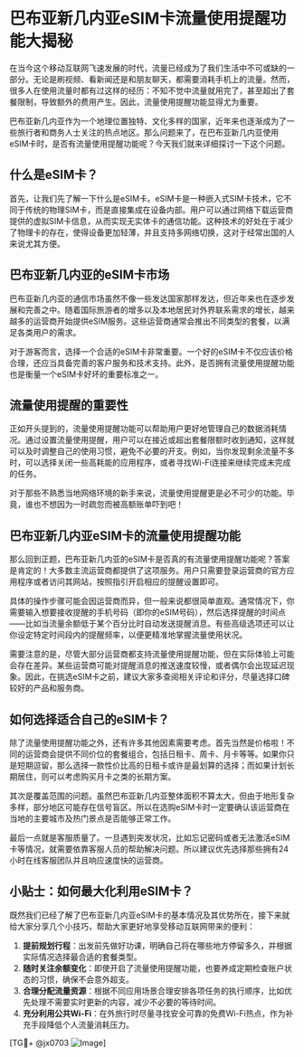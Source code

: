 # 巴布亚新几内亚eSIM卡流量使用提醒功能大揭秘

在当今这个移动互联网飞速发展的时代，流量已经成为了我们生活中不可或缺的一部分。无论是刷视频、看新闻还是和朋友聊天，都需要消耗手机上的流量。然而，很多人在使用流量时都有过这样的经历：不知不觉中流量就用完了，甚至超出了套餐限制，导致额外的费用产生。因此，流量使用提醒功能显得尤为重要。

巴布亚新几内亚作为一个地理位置独特、文化多样的国家，近年来也逐渐成为了一些旅行者和商务人士关注的热点地区。那么问题来了，在巴布亚新几内亚使用eSIM卡时，是否有流量使用提醒功能呢？今天我们就来详细探讨一下这个问题。

## 什么是eSIM卡？

首先，让我们先了解一下什么是eSIM卡。eSIM卡是一种嵌入式SIM卡技术，它不同于传统的物理SIM卡，而是直接集成在设备内部。用户可以通过网络下载运营商提供的虚拟SIM卡信息，从而实现无实体卡的通信功能。这种技术的好处在于减少了物理卡的存在，使得设备更加轻薄，并且支持多网络切换，这对于经常出国的人来说尤其方便。

## 巴布亚新几内亚的eSIM卡市场

巴布亚新几内亚的通信市场虽然不像一些发达国家那样发达，但近年来也在逐步发展和完善之中。随着国际旅游者的增多以及本地居民对外界联系需求的增长，越来越多的运营商开始提供eSIM服务。这些运营商通常会推出不同类型的套餐，以满足各类用户的需求。

对于游客而言，选择一个合适的eSIM卡非常重要。一个好的eSIM卡不仅应该价格合理，还应当具备完善的客户服务和技术支持。此外，是否拥有流量使用提醒功能也是衡量一个eSIM卡好坏的重要标准之一。

## 流量使用提醒的重要性

正如开头提到的，流量使用提醒功能可以帮助用户更好地管理自己的数据消耗情况。通过设置流量使用提醒，用户可以在接近或超出套餐限额时收到通知，这样就可以及时调整自己的使用习惯，避免不必要的开支。例如，当你发现剩余流量不多时，可以选择关闭一些高耗能的应用程序，或者寻找Wi-Fi连接来继续完成未完成的任务。

对于那些不熟悉当地网络环境的新手来说，流量使用提醒更是必不可少的功能。毕竟，谁也不想因为一时疏忽而被高额账单吓到吧！

## 巴布亚新几内亚eSIM卡的流量使用提醒功能

那么回到正题，巴布亚新几内亚的eSIM卡是否真的有流量使用提醒功能呢？答案是肯定的！大多数主流运营商都提供了这项服务。用户只需要登录运营商的官方应用程序或者访问其网站，按照指引开启相应的提醒设置即可。

具体的操作步骤可能会因运营商而异，但一般来说都很简单直观。通常情况下，你需要输入想要接收提醒的手机号码（即你的eSIM号码），然后选择提醒的时间点——比如当流量余额低于某个百分比时自动发送提醒消息。有些高级选项还可以让你设定特定时间段内的提醒频率，以便更精准地掌握流量使用状况。

需要注意的是，尽管大部分运营商都支持流量使用提醒功能，但在实际体验上可能会存在差异。某些运营商可能对提醒消息的推送速度较慢，或者偶尔会出现延迟现象。因此，在挑选eSIM卡之前，建议大家多查阅相关评论和评分，尽量选择口碑较好的产品和服务商。

## 如何选择适合自己的eSIM卡？

除了流量使用提醒功能之外，还有许多其他因素需要考虑。首先当然是价格啦！不同的运营商会提供不同价位的套餐组合，包括日租卡、周卡、月卡等等。如果你只是短期逗留，那么选择一款性价比高的日租卡或许是最划算的选择；而如果计划长期居住，则可以考虑购买月卡之类的长期方案。

其次是覆盖范围的问题。虽然巴布亚新几内亚整体面积不算太大，但由于地形复杂多样，部分地区可能存在信号盲区。所以在选购eSIM卡时一定要确认该运营商在当地的主要城市及热门景点是否能够正常工作。

最后一点就是客服质量了。一旦遇到突发状况，比如忘记密码或者无法激活eSIM卡等情况，就需要依靠客服人员的帮助解决问题。所以建议优先选择那些拥有24小时在线客服团队并且响应速度快的运营商。

## 小贴士：如何最大化利用eSIM卡？

既然我们已经了解了巴布亚新几内亚eSIM卡的基本情况及其优势所在，接下来就给大家分享几个小技巧，帮助大家更好地享受移动互联网带来的便利：

1. **提前规划行程**：出发前先做好功课，明确自己将在哪些地方停留多久，并根据实际情况选择最合适的套餐类型。
2. **随时关注余额变化**：即使开启了流量使用提醒功能，也要养成定期检查账户状态的习惯，确保不会意外超支。
3. **合理分配流量资源**：根据不同应用场景合理安排各项任务的执行顺序，比如优先处理不需要实时更新的内容，减少不必要的等待时间。
4. **充分利用公共Wi-Fi**：在外旅行时尽量寻找安全可靠的免费Wi-Fi热点，作为补充手段降低个人流量消耗压力。

[TG💪+ @jx0703 ![Image](https://github.com/user-attachments/assets/dbca1d08-cadb-493c-b0ec-ad6f7a83f270)]